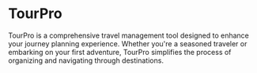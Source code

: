# TourPro
TourPro is a comprehensive travel management tool designed to enhance your journey planning experience. Whether you're a seasoned traveler or embarking on your first adventure, TourPro simplifies the process of organizing and navigating through destinations.
